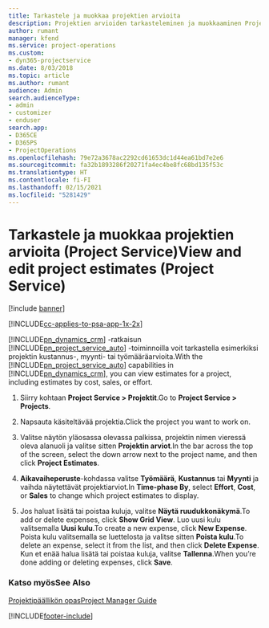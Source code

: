 ```yaml
---
title: Tarkastele ja muokkaa projektien arvioita
description: Projektien arvioiden tarkasteleminen ja muokkaaminen Project Servicessä
author: rumant
manager: kfend
ms.service: project-operations
ms.custom:
- dyn365-projectservice
ms.date: 8/03/2018
ms.topic: article
ms.author: rumant
audience: Admin
search.audienceType:
- admin
- customizer
- enduser
search.app:
- D365CE
- D365PS
- ProjectOperations
ms.openlocfilehash: 79e72a3678ac2292cd61653dc1d44ea61bd7e2e6
ms.sourcegitcommit: fa32b1893286f20271fa4ec4be8fc68bd135f53c
ms.translationtype: HT
ms.contentlocale: fi-FI
ms.lasthandoff: 02/15/2021
ms.locfileid: "5281429"
---
```

# <a name="view-and-edit-project-estimates-project-service"></a><span data-ttu-id="d9a06-103">Tarkastele ja muokkaa projektien arvioita (Project Service)</span><span class="sxs-lookup"><span data-stu-id="d9a06-103">View and edit project estimates (Project Service)</span></span>

[!include [banner](../includes/psa-now-project-operations.md)]

[!INCLUDE[cc-applies-to-psa-app-1x-2x](../includes/cc-applies-to-psa-app-1x-2x.md)]

<span data-ttu-id="d9a06-104">[!INCLUDE[pn_dynamics_crm](../includes/pn-dynamics-crm.md)] -ratkaisun [!INCLUDE[pn_project_service_auto](../includes/pn-project-service-auto.md)] -toiminnoilla voit tarkastella esimerkiksi projektin kustannus-, myynti- tai työmääräarvioita.</span><span class="sxs-lookup"><span data-stu-id="d9a06-104">With the [!INCLUDE[pn_project_service_auto](../includes/pn-project-service-auto.md)] capabilities in [!INCLUDE[pn_dynamics_crm](../includes/pn-dynamics-crm.md)], you can view estimates for a project, including estimates by cost, sales, or effort.</span></span>  
  
1.  <span data-ttu-id="d9a06-105">Siirry kohtaan **Project Service > Projektit**.</span><span class="sxs-lookup"><span data-stu-id="d9a06-105">Go to **Project Service > Projects**.</span></span>  
  
2.  <span data-ttu-id="d9a06-106">Napsauta käsiteltävää projektia.</span><span class="sxs-lookup"><span data-stu-id="d9a06-106">Click the project you want to work on.</span></span>  
  
3.  <span data-ttu-id="d9a06-107">Valitse näytön yläosassa olevassa palkissa, projektin nimen vieressä oleva alanuoli ja valitse sitten **Projektin arviot**.</span><span class="sxs-lookup"><span data-stu-id="d9a06-107">In the bar across the top of the screen, select the down arrow next to the project name, and then click **Project Estimates**.</span></span>  
  
4.  <span data-ttu-id="d9a06-108">**Aikavaiheperuste**-kohdassa valitse **Työmäärä**, **Kustannus** tai **Myynti** ja vaihda näytettävät projektiarviot.</span><span class="sxs-lookup"><span data-stu-id="d9a06-108">In **Time-phase By**, select **Effort**, **Cost**, or **Sales** to change which project estimates to display.</span></span>  
  
5.  <span data-ttu-id="d9a06-109">Jos haluat lisätä tai poistaa kuluja, valitse **Näytä ruudukkonäkymä**.</span><span class="sxs-lookup"><span data-stu-id="d9a06-109">To add or delete expenses, click **Show Grid View**.</span></span> <span data-ttu-id="d9a06-110">Luo uusi kulu valitsemalla **Uusi kulu**.</span><span class="sxs-lookup"><span data-stu-id="d9a06-110">To create a new expense, click **New Expense**.</span></span> <span data-ttu-id="d9a06-111">Poista kulu valitsemalla se luettelosta ja valitse sitten **Poista kulu**.</span><span class="sxs-lookup"><span data-stu-id="d9a06-111">To delete an expense, select it from the list, and then click **Delete Expense**.</span></span> <span data-ttu-id="d9a06-112">Kun et enää halua lisätä tai poistaa kuluja, valitse **Tallenna**.</span><span class="sxs-lookup"><span data-stu-id="d9a06-112">When you’re done adding or deleting expenses, click **Save**.</span></span>  
  
### <a name="see-also"></a><span data-ttu-id="d9a06-113">Katso myös</span><span class="sxs-lookup"><span data-stu-id="d9a06-113">See Also</span></span>  
 [<span data-ttu-id="d9a06-114">Projektipäällikön opas</span><span class="sxs-lookup"><span data-stu-id="d9a06-114">Project Manager Guide</span></span>](../psa/project-manager-guide.md)


[!INCLUDE[footer-include](../includes/footer-banner.md)]